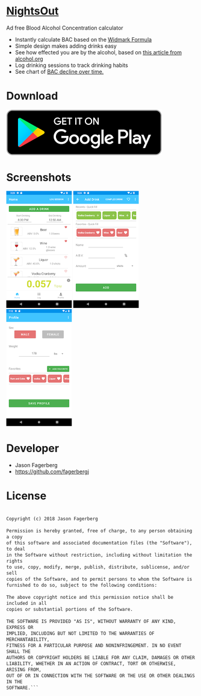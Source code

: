 # [NightsOut](https://play.google.com/store/apps/details?id=com.wit.jasonfagerberg.nightsout)

Ad free Blood Alcohol Concentration calculator
* Instantly calculate BAC based on the [Widmark Formula](http://www.teamdui.com/bac-widmarks-formula/)
* Simple design makes adding drinks easy
* See how effected you are by the alcohol, based on [this article from alcohol.org](https://www.niaaa.nih.gov/alcohol-health/alcohols-effects-body)
* Log drinking sessions to track drinking habits
* See chart of [BAC decline over time.](http://stepupprogram.org/docs/handouts/Hours_to_Zero_BAC.pdf)

# Download
[![alt text](https://github.com/fagerbergj/NightsOut/blob/master/imgs/download.png "Logo Title Text 1")](https://play.google.com/store/apps/details?id=com.wit.jasonfagerberg.nightsout)

# Screenshots
![alt text](https://github.com/fagerbergj/NightsOut/blob/master/imgs/screenshot1.webp "Logo Title Text 1")
![alt text](https://github.com/fagerbergj/NightsOut/blob/master/imgs/screenshot2.webp "Logo Title Text 1")
![alt text](https://github.com/fagerbergj/NightsOut/blob/master/imgs/screenshot3.webp "Logo Title Text 1")


# Developer
* Jason Fagerberg
* https://github.com/fagerbergj

# License
```MIT License

Copyright (c) 2018 Jason Fagerberg

Permission is hereby granted, free of charge, to any person obtaining a copy
of this software and associated documentation files (the "Software"), to deal
in the Software without restriction, including without limitation the rights
to use, copy, modify, merge, publish, distribute, sublicense, and/or sell
copies of the Software, and to permit persons to whom the Software is
furnished to do so, subject to the following conditions:

The above copyright notice and this permission notice shall be included in all
copies or substantial portions of the Software.

THE SOFTWARE IS PROVIDED "AS IS", WITHOUT WARRANTY OF ANY KIND, EXPRESS OR
IMPLIED, INCLUDING BUT NOT LIMITED TO THE WARRANTIES OF MERCHANTABILITY,
FITNESS FOR A PARTICULAR PURPOSE AND NONINFRINGEMENT. IN NO EVENT SHALL THE
AUTHORS OR COPYRIGHT HOLDERS BE LIABLE FOR ANY CLAIM, DAMAGES OR OTHER
LIABILITY, WHETHER IN AN ACTION OF CONTRACT, TORT OR OTHERWISE, ARISING FROM,
OUT OF OR IN CONNECTION WITH THE SOFTWARE OR THE USE OR OTHER DEALINGS IN THE
SOFTWARE.```
